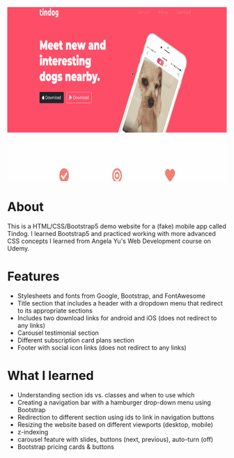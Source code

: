 <img src="https://github.com/kaspak/tindog-website/blob/main/Tindog-demo.gif" height="400">

# About
This is a HTML/CSS/Bootstrap5 demo website for a (fake) mobile app called Tindog. I learned Bootstrap5 and practiced working with more advanced CSS concepts I learned from Angela Yu's Web Development course on Udemy.

# Features
- Stylesheets and fonts from Google, Bootstrap, and FontAwesome
- Title section that includes a header with a dropdown menu that redirect to its appropriate sections
- Includes two download links for android and iOS (does not redirect to any links)
- Carousel testimonial section 
- Different subscription card plans section
- Footer with social icon links (does not redirect to any links)

# What I learned
- Understanding section ids vs. classes and when to use which
- Creating a navigation bar with a hamburger drop-down menu using Bootstrap
- Redirection to different section using ids to link in navigation buttons
- Resizing the website based on different viewports (desktop, mobile)
- z-indexing
- carousel feature with slides, buttons (next, previous), auto-turn (off)
- Bootstrap pricing cards & buttons
